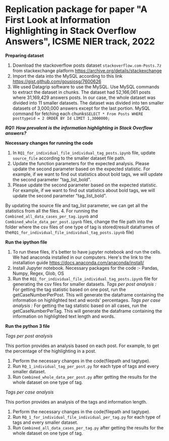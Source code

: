 # Replication package for paper "A First Look at Information Highlighting in Stack Overflow Answers", ICSME NIER track, 2022

__Preparing dataset__

1. Download the stackoverflow posts dataset `stackoverflow.com-Posts.7z` from stackexchange platform https://archive.org/details/stackexchange
2. Import the data into the MySQL according to this link https://gist.github.com/gousiosg/7600626
3. We used Datagrip software to use the MySQL. Use MySQL commands to extract the dataset in chunks. The dataset had 52,166,061 posts where 31,169,429 answers posts. In our case, the whole dataset was divided into 11 smaller datasets. The dataset was divided into ten smaller datasets of 3,000,000 answers except for the last portion.
MySQL command for fetching each chunks`SELECT * From Posts WHERE posttypeid = 2 ORDER BY Id LIMIT 1,3000000;`

***RQ1: How prevalent is the information highlighting in Stack Overflow answers?***

__Necessary changes for running the code__

1. In `RQ1_for_individual_file_individual_tag_posts.ipynb` file, update `source_file` according to the smaller dataset file path. 
2. Update the function parameters for the expected analysis. Please update the second parameter based on the expected statistic. For example, if we want to find out statistics about bold tags, we will update the second parameter "tag_list_bold".
3. Please update the second parameter based on the expected statistic. For example, if we want to find out statistics about bold tags, we will update the second parameter "tag_list_bold". 

By updating the source file and tag_list parameter, we can get all the statistics from all the files.
4. For running the `Combined_all_data_cases_per_tag.ipynb` and `Combined_whole_data_per_post.ipynb` files, change the file path into the folder where the csv files of one type of tag is stored(result dataframes of the`RQ1_for_individual_file_individual_tag_posts.ipynb` file)

__Run the ipython file__

1. To run these files, it's better to have jupyter notebook and run the cells. We had anaconda installed in our computers. Here's the link to the installation guide https://docs.anaconda.com/anaconda/install/ 
2. Install Jupyter notebook. Necessary packages for the code :- Pandas, Numpy, Regex, Glob, OS
3. Run the `RQ1_for_individual_file_individual_tag_posts.ipynb` file for generating the csv files for smaller datasets.
_Tags per post analysis :_ For getting the tag statistic based on one post, run the getCaseNumberPerPost. This will generate the dataframe containing the information on highlighted text and words' percentages. 
_Tags per case analysis :_ For getting the tag statistic based on all cases, run the getCaseNumberPerTag. This will generate the dataframe containing the information on highlighted text length and words.
 
__Run the python 3 file__

_Tags per post analysis_

This portion provides an analysis based on each post. For example, to get the percentage of the highlighting in a post.

1. Perform the necessary changes in the code(filepath and tagtype).
2. Run `RQ_1_individual_tag_per_post.py` for each type of tags and every smaller dataset. 
3. Run `Combined_whole_data_per_post.py` after getting the results for the whole dataset on one type of tag.


_Tags per case analysis_

This portion provides an analysis of the tags and information length.

1. Perform the necessary changes in the code(filepath and tagtype).
2. Run `RQ_1_for_individual_file_individual_per_tag.py` for each type of tags and every smaller dataset.
3. Run `Combined_all_data_cases_per_tag.py` after getting the results for the whole dataset on one type of tag.


